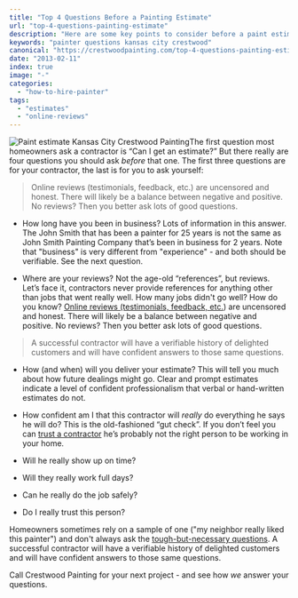 ```yaml
---
title: "Top 4 Questions Before a Painting Estimate"
url: "top-4-questions-painting-estimate"
description: "Here are some key points to consider before a paint estimator knocks at your door."
keywords: "painter questions kansas city crestwood"
canonical: "https://crestwoodpainting.com/top-4-questions-painting-estimate/"
date: "2013-02-11"
index: true
image: "-"
categories:
  - "how-to-hire-painter"
tags:
  - "estimates"
  - "online-reviews"
---
```


![Paint estimate Kansas City Crestwood Painting](/images/estimate-definition.webp)The first question most homeowners ask a contractor is “Can I get an estimate?” But there really are four questions you should ask _before_ that one. The first three questions are for your contractor, the last is for you to ask yourself:

> Online reviews (testimonials, feedback, etc.) are uncensored and honest. There will likely be a balance between negative and positive. No reviews? Then you better ask lots of good questions.

- How long have you been in business? Lots of information in this answer. The John Smith that has been a painter for 25 years is not the same as John Smith Painting Company that’s been in business for 2 years. Note that "business" is very different from "experience" - and both should be verifiable. See the next question.

- Where are your reviews? Not the age-old “references”, but reviews. Let’s face it, contractors never provide references for anything other than jobs that went really well. How many jobs didn't go well? How do you know? [Online reviews (testimonials, feedback, etc.](/reviews/)) are uncensored and honest. There will likely be a balance between negative and positive. No reviews? Then you better ask lots of good questions.

> A successful contractor will have a verifiable history of delighted customers and will have confident answers to those same questions.

- How (and when) will you deliver your estimate? This will tell you much about how future dealings might go. Clear and prompt estimates indicate a level of confident professionalism that verbal or hand-written estimates do not.
- How confident am I that this contractor will _really_ do everything he says he will do? This is the old-fashioned “gut check”. If you don’t feel you can [trust a contractor](/trust-your-contractor/) he’s probably not the right person to be working in your home.

- Will he really show up on time?
- Will they really work full days?
- Can he really do the job safely?
- Do I really trust this person?

Homeowners sometimes rely on a sample of one ("my neighbor really liked this painter") and don't always ask the [tough-but-necessary questions](/12-questions-ask-painter/). A successful contractor will have a verifiable history of delighted customers and will have confident answers to those same questions.

Call Crestwood Painting for your next project - and see how _we_ answer your questions.
